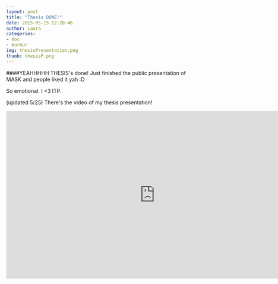 ```yaml
---
layout: post
title: "Thesis DONE!"
date: 2015-05-15 12:20:46
author: Laura
categories: 
- doc
- murmur
img: thesisPresentation.png
thumb: thesisP.png
---
```


####YEAHHHHH
THESIS's done! Just finished the public presentation of MASK and people liked it yah :D

So emotional. I <3 ITP.

(updated 5/25)
There's the video of my thesis presentation!
<iframe src="https://player.vimeo.com/video/129403079?color=c9ff23" width="800" height="451" frameborder="0" webkitallowfullscreen mozallowfullscreen allowfullscreen></iframe>